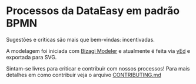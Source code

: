 Processos da DataEasy em padrão BPMN
====================================

Sugestões e críticas são mais que bem-vindas: incentivadas.

A modelagem foi iniciada com [Bizagi Modeler](http://www.bizagi.com/en/bpm-suite/bpm-products/modeler) e atualmente é feita via [yEd](http://www.yworks.com/en/products/yfiles/yed) e exportada para SVG.

Sintam-se livres para criticar e contribuir com nossos processos!
Para mais detalhes em como contribuir veja o arquivo [CONTRIBUTING.md](./CONTRIBUTING.md)
